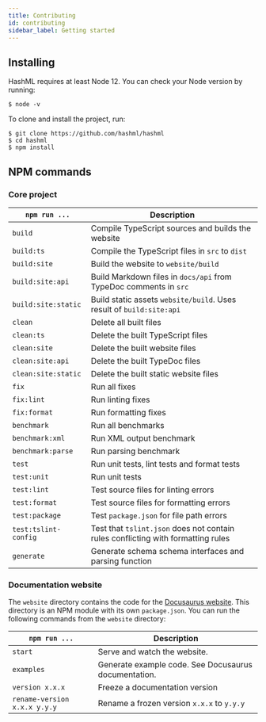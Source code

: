 ```yaml
---
title: Contributing
id: contributing
sidebar_label: Getting started
---
```


## Installing

HashML requires at least Node 12. You can check your Node version by running:

```console
$ node -v
```

To clone and install the project, run:

```console
$ git clone https://github.com/hashml/hashml
$ cd hashml
$ npm install
```

## NPM commands

### Core project

| `npm run ...`        | Description                                                                      |
| -------------------- | -------------------------------------------------------------------------------- |
| `build`              | Compile TypeScript sources and builds the website                                |
| `build:ts`           | Compile the TypeScript files in `src` to `dist`                                  |
| `build:site`         | Build the website to `website/build`                                             |
| `build:site:api`     | Build Markdown files in `docs/api` from TypeDoc comments in `src`                |
| `build:site:static`  | Build static assets `website/build`. Uses result of `build:site:api`             |
| `clean`              | Delete all built files                                                           |
| `clean:ts`           | Delete the built TypeScript files                                                |
| `clean:site`         | Delete the built website files                                                   |
| `clean:site:api`     | Delete the built TypeDoc files                                                   |
| `clean:site:static`  | Delete the built static website files                                            |
| `fix`                | Run all fixes                                                                    |
| `fix:lint`           | Run linting fixes                                                                |
| `fix:format`         | Run formatting fixes                                                             |
| `benchmark`          | Run all benchmarks                                                               |
| `benchmark:xml`      | Run XML output benchmark                                                         |
| `benchmark:parse`    | Run parsing benchmark                                                            |
| `test`               | Run unit tests, lint tests and format tests                                      |
| `test:unit`          | Run unit tests                                                                   |
| `test:lint`          | Test source files for linting errors                                             |
| `test:format`        | Test source files for formatting errors                                          |
| `test:package`       | Test `package.json` for file path errors                                         |
| `test:tslint-config` | Test that `tslint.json` does not contain rules conflicting with formatting rules |
| `generate`           | Generate schema schema interfaces and parsing function                           |

### Documentation website

The `website` directory contains the code for the [Docusaurus website](https://docusaurus.io/). This directory is an NPM module with its own `package.json`. You can run the following commands from the `website` directory:

| `npm run ...`                | Description                                          |
| ---------------------------- | ---------------------------------------------------- |
| `start`                      | Serve and watch the website.                         |
| `examples`                   | Generate example code. See Docusaurus documentation. |
| `version x.x.x`              | Freeze a documentation version                       |
| `rename-version x.x.x y.y.y` | Rename a frozen version `x.x.x` to `y.y.y`           |
